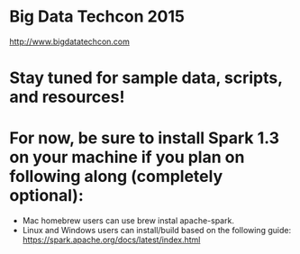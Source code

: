 # Big Data Techcon 2015
http://www.bigdatatechcon.com 

# Stay tuned for sample data, scripts, and resources!

# For now, be sure to install Spark 1.3 on your machine if you plan on following along (completely optional):
* Mac homebrew users can use brew instal apache-spark.  
* Linux and Windows users can install/build based on the following guide: https://spark.apache.org/docs/latest/index.html
